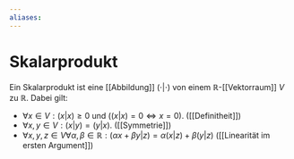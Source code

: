 ```yaml
---
aliases: 
---
```

# Skalarprodukt
Ein Skalarprodukt ist eine [[Abbildung]] $(\cdot |\cdot)$ von einem $\mathbb{R}$-[[Vektorraum]] $V$ zu $\mathbb{R}$.
Dabei gilt:
- $\forall x\in V:(x|x)\geq 0$ und $((x|x)=0\Leftrightarrow x=0)$. ([[Definitheit]])
- $\forall x,y \in V: (x|y) = (y|x).$ ([[Symmetrie]])
- $\forall x,y,z \in V \forall \alpha, \beta \in \mathbb{R}: (\alpha x+\beta y|z)=\alpha (x|z)+\beta (y|z)$ ([[Linearität im ersten Argument]])